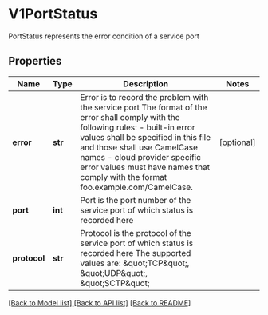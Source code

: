 # V1PortStatus

PortStatus represents the error condition of a service port

## Properties
Name | Type | Description | Notes
------------ | ------------- | ------------- | -------------
**error** | **str** | Error is to record the problem with the service port The format of the error shall comply with the following rules: - built-in error values shall be specified in this file and those shall use   CamelCase names - cloud provider specific error values must have names that comply with the   format foo.example.com/CamelCase. | [optional] 
**port** | **int** | Port is the port number of the service port of which status is recorded here | 
**protocol** | **str** | Protocol is the protocol of the service port of which status is recorded here The supported values are: \&quot;TCP\&quot;, \&quot;UDP\&quot;, \&quot;SCTP\&quot; | 

[[Back to Model list]](../README.md#documentation-for-models) [[Back to API list]](../README.md#documentation-for-api-endpoints) [[Back to README]](../README.md)


